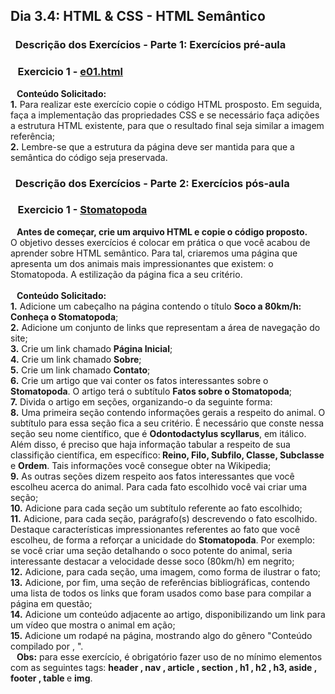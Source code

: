 ## Dia 3.4: HTML & CSS - HTML Semântico

### &nbsp; Descrição dos Exercícios - Parte 1: Exercícios pré-aula


  ### &nbsp;&nbsp; Exercicio 1 - [e01.html](https://github.com/thosijulio/trybe-exercises/blob/exercises/3.4/1.INTRODUCAO/BLOCO_03/DIA_04/e01.html)
  <b>&nbsp;&nbsp;&nbsp;Conteúdo Solicitado:</b><br> 
**1.** Para realizar este exercício copie o código HTML prosposto. Em seguida, faça a implementação das propriedades CSS e se necessário faça adições a estrutura HTML existente, para que o resultado final seja similar a imagem referência;<br>
**2.** Lembre-se que a estrutura da página deve ser mantida para que a semântica do código seja preservada.<br>


  ### &nbsp; Descrição dos Exercícios - Parte 2: Exercícios pós-aula

  ### &nbsp;&nbsp; Exercicio 1 - [Stomatopoda](https://github.com/thosijulio/trybe-exercises/blob/exercises/3.4/1.INTRODUCAO/BLOCO_03/DIA_04/Stomatopoda/)
  <b>&nbsp;&nbsp;&nbsp;Antes de começar, crie um arquivo HTML e copie o código proposto.</b><br>
  O objetivo desses exercícios é colocar em prática o que você acabou de aprender sobre HTML semântico.
  Para tal, criaremos uma página que apresenta um dos animais mais impressionantes que existem: o Stomatopoda. A estilização da página fica a seu critério.<br><br>
  <b>&nbsp;&nbsp;&nbsp;Conteúdo Solicitado:</b><br>
  **1.** Adicione um cabeçalho na página contendo o título <b>Soco a 80km/h: Conheça o Stomatopoda</b>;<br>
  **2.** Adicione um conjunto de links que representam a área de navegação do site;<br>
  **3.** Crie um link chamado <b>Página Inicial</b>;<br>
  **4.** Crie um link chamado <b>Sobre</b>;<br>
  **5.** Crie um link chamado <b>Contato</b>;<br>
  **6.** Crie um artigo que vai conter os fatos interessantes sobre o <b>Stomatopoda</b>. O artigo terá o subtítulo <b>Fatos sobre o Stomatopoda</b>;<br>
  **7.** Divida o artigo em seções, organizando-o da seguinte forma:<br>
  **8.** Uma primeira seção contendo informações gerais a respeito do animal. O subtítulo para essa seção fica a seu critério. É necessário que conste nessa seção seu nome científico, que é <b>Odontodactylus scyllarus</b>, em itálico. Além disso, é preciso que haja informação tabular a respeito de sua classifição científica, em específico:<b> Reino, Filo, Subfilo, Classe, Subclasse </b>e <b>Ordem</b>. Tais informações você consegue obter na Wikipedia;<br>
  **9.** As outras seções dizem respeito aos fatos interessantes que você escolheu acerca do animal. Para cada fato escolhido você vai criar uma seção;<br>
  **10.** Adicione para cada seção um subtítulo referente ao fato escolhido;<br>
  **11.** Adicione, para cada seção, parágrafo(s) descrevendo o fato escolhido. Destaque características impressionantes referentes ao fato que você escolheu, de forma a reforçar a unicidade do <b>Stomatopoda</b>. Por exemplo: se você criar uma seção detalhando o soco potente do animal, seria interessante destacar a velocidade desse soco (80km/h) em negrito;<br>
  **12.** Adicione, para cada seção, uma imagem, como forma de ilustrar o fato;<br>
  **13.** Adicione, por fim, uma seção de referências bibliográficas, contendo uma lista de todos os links que foram usados como base para compilar a página em questão;<br>
  **14.** Adicione um conteúdo adjacente ao artigo, disponibilizando um link para um vídeo que mostra o animal em ação;<br>
  **15.** Adicione um rodapé na página, mostrando algo do gênero "Conteúdo compilado por <insere seu nome>, <ano atual>".<br>
  <b>&nbsp;&nbsp;&nbsp;Obs:</b> para esse exercício, é obrigatório fazer uso de no mínimo elementos com as seguintes tags: <b> header , nav , article , section , h1 , h2 , h3, aside , footer , table </b> e <b>img</b>.
